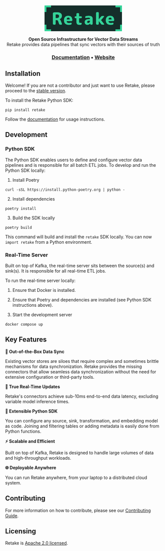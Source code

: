 <p align="center">
  <a href="https://retake.mintlify.app"><img src="assets/retake.png" alt="Retake" width="250px"></a>
</p>

<p align="center">
    <b>Open Source Infrastructure for Vector Data Streams</b> <br />
    Retake provides data pipelines that sync vectors with their sources of truth <br />
</p>

<h3 align="center">
  <a href="https://docs.getretake.com">Documentation</a> &bull;
  <a href="https://getretake.com">Website</a>
</h3>

## Installation

Welcome! If you are not a contributor and just want to use Retake, please proceed to the [stable version](https://github.com/getretake/retake/tree/main).

To install the Retake Python SDK:

```
pip install retake
```

Follow the [documentation](https://retake.mintlify.app) for usage instructions.

## Development

### Python SDK

The Python SDK enables users to define and configure vector data pipelines and is responsible for all batch ETL jobs. To develop and run the Python SDK locally:

1. Install Poetry

```
curl -sSL https://install.python-poetry.org | python -
```

2. Install dependencies

```
poetry install
```

3. Build the SDK locally

```
poetry build
```

This command will build and install the `retake` SDK locally. You can now `import retake` from a Python environment.

### Real-Time Server 

Built on top of Kafka, the real-time server sits between the source(s) and sink(s). It is responsible for all real-time ETL jobs.

To run the real-time server locally:

1. Ensure that Docker is installed.

2. Ensure that Poetry and dependencies are installed (see Python SDK instructions above).

3. Start the development server

```
docker compose up
```

## Key Features

**:arrows_counterclockwise:  Out-of-the-Box Data Sync**

Existing vector stores are siloes that require complex and sometimes brittle mechanisms for data synchronization.
Retake provides the missing connectors that allow seamless data synchronization without the need for extensive
configuration or third-party tools.

**:rocket:  True Real-Time Updates**

Retake's connectors achieve sub-10ms end-to-end data latency, excluding variable model inference times.

**:link:  Extensible Python SDK**

You can configure any source, sink, transformation, and embedding model as code. Joining and filtering tables
or adding metadata is easily done from Python functions.

**:zap:  Scalable and Efficient**

Built on top of Kafka, Retake is designed to handle large volumes of data and high-throughput workloads.

**:globe_with_meridians:  Deployable Anywhere**

You can run Retake anywhere, from your laptop to a distributed cloud system.

## Contributing
For more information on how to contribute, please see our [Contributing Guide](CONTRIBUTING.md).

## Licensing
Retake is [Apache 2.0 licensed](LICENSE).
